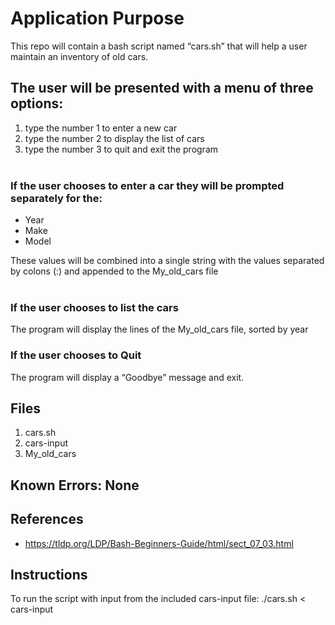# Application Purpose

This repo will contain a bash script named “cars.sh” that will help a user maintain an inventory of old cars.  
   
## The user will be presented with a menu of three options:

1. type the number 1 to enter a new car
2. type the number 2 to display the list of cars
3. type the number 3 to quit and exit the program   
 
### If the user chooses to enter a car they will be prompted separately for the: 

- Year  
- Make 
- Model  

These values will be combined into a single string with the values separated by colons (:) and appended to the My_old_cars file  
 
### If the user chooses to list the cars   
The program will display the lines of the My_old_cars file, sorted by year

### If the user chooses to Quit  
The program will display a “Goodbye” message and exit.

## Files
1. cars.sh
2. cars-input
3. My_old_cars

## Known Errors: None

## References
- https://tldp.org/LDP/Bash-Beginners-Guide/html/sect_07_03.html

## Instructions
To run the script with input from the included cars-input file: ./cars.sh < cars-input
